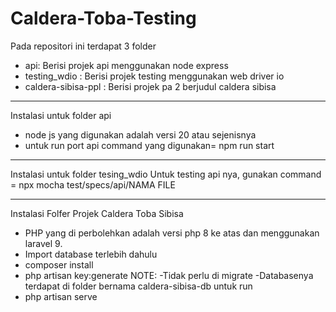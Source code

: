 
# Caldera-Toba-Testing
Pada repositori ini terdapat 3 folder
- api: Berisi projek api menggunakan node express
- testing_wdio : Berisi projek testing menggunakan web driver io
- caldera-sibisa-ppl : Berisi projek pa 2 berjudul caldera sibisa

----------------------------------------------------------------------------------------------------------------------------------
Instalasi untuk folder api
- node js yang digunakan adalah versi 20 atau sejenisnya
- untuk run port api command yang digunakan=  npm run start

----------------------------------------------------------------------------------------------------------------------------------
Instalasi untuk folder tesing_wdio
Untuk testing api nya, gunakan command = npx mocha test/specs/api/NAMA FILE

-----------------------------------------------------------------------------------------------------------------------------------
Instalasi Folfer Projek Caldera Toba Sibisa
- PHP yang di perbolehkan adalah versi php 8 ke atas dan menggunakan laravel 9.
- Import database terlebih dahulu
- composer install
- php artisan key:generate
NOTE:
-Tidak perlu di migrate
-Databasenya terdapat di folder bernama caldera-sibisa-db
untuk run 
- php artisan serve


